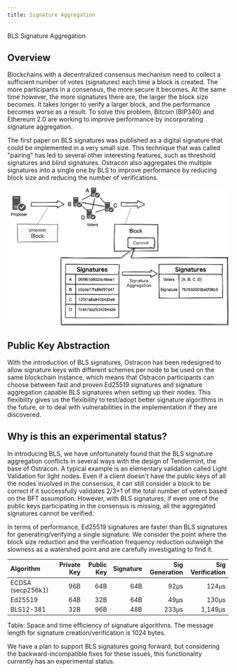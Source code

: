 ```yaml
---
title: Signature Aggregation
---
```


BLS Signature Aggregation

## Overview

Blockchains with a decentralized consensus mechanism need to collect a sufficient number of votes (signatures) each time a block is created. The more participants in a consensus, the more secure it becomes. At the same time however, the more signatures there are, the larger the block size becomes. It takes longer to verify a larger block, and the performance becomes worse as a result. To solve this problem, Bitcoin (BIP340) and Ethereum 2.0 are working to improve performance by incorporating signature aggregation.

The first paper on BLS signatures was published as a digital signature that could be implemented in a very small size. This technique that was called "pairing" has led to several other interesting features, such as threshold signatures and blind signatures. Ostracon also aggregates the multiple signatures into a single one by BLS to improve performance by reducing block size and reducing the number of verifications.

![BLS Signature Aggregation](../static/signature-aggregation/bls_signature_aggregation.png)

## Public Key Abstraction

With the introduction of BLS signatures, Ostracon has been redesigned to allow signature keys with different schemes per node to be used on the same blockchain instance, which means that Ostracon participants can choose between fast and proven Ed25519 signatures and signature aggregation capable BLS signatures when setting up their nodes. This flexibility gives us the flexibility to test/adopt better signature algorithms in the future, or to deal with vulnerabilities in the implementation if they are discovered.

## Why is this an experimental status?

In introducing BLS, we have unfortunately found that the BLS signature aggregation conflicts in several ways with the design of Tendermint, the base of Ostracon. A typical example is an elementary validation called Light Validation for light nodes. Even if a client doesn't have the public keys of all the nodes involved in the consensus, it can still consider a block to be correct if it successfully validates 2/3+1 of the total number of voters based on the BFT assumption. However, with BLS signatures, if even one of the public keys participating in the consensus is missing, all the aggregated signatures cannot be verified.

In terms of performance, Ed25519 signatures are faster than BLS signatures for generating/verifying a single signature. We consider the point where the block size reduction and the verification frequency reduction outweigh the slowness as a watershed point and are carefully investigating to find it.

| Algorithm         | Private Key | Public Key | Signature | Sig Generation | Sig Verification |
|:------------------|------------:|-----------:|----------:|---------------:|-----------------:|
| ECDSA (secp256k1) |         96B |        64B |       64B |           92μs |            124μs |
| Ed25519           |         64B |        32B |       64B |           49μs |            130μs |
| BLS12-381         |         32B |        96B |       48B |          233μs |          1,149μs |

Table: Space and time efficiency of signature algorithms. The message length for signature creation/verification is 1024 bytes.

We have a plan to support BLS signatures going forward, but considering the backward-incompatible fixes for these issues, this functionality currently has an experimental status.

